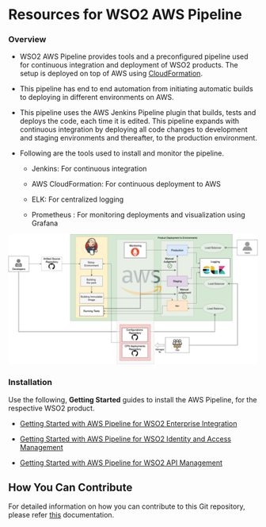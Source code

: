 # Resources for WSO2 AWS Pipeline

### Overview

* WSO2 AWS Pipeline provides tools and a preconfigured pipeline used for continuous integration and deployment of WSO2 products. The setup is deployed on top of AWS using [CloudFormation](https://aws.amazon.com/cloudformation/).

* This pipeline has end to end automation from initiating automatic builds to deploying in different environments on AWS.

* This pipeline uses the AWS Jenkins Pipeline plugin that builds, tests and deploys the code, each time it is edited.
This pipeline expands with continuous integration by deploying all code changes to development and staging environments and thereafter, to the production environment.

* Following are the tools used to install and monitor the pipeline.

  - Jenkins: For continuous integration

  - AWS CloudFormation: For continuous deployment to AWS

  - ELK: For centralized logging

  - Prometheus : For monitoring deployments and visualization using Grafana

![Architecture Diagram](pipeline_architecture_diagram.png)

### Installation

Use the following, **Getting Started** guides to install the AWS Pipeline, for the respective WSO2 product.

* [Getting Started with AWS Pipeline for WSO2 Enterprise Integration](docs/getting-started-ei.md)

* [Getting Started with AWS Pipeline for WSO2 Identity and Access Management](docs/getting-started-is.md)

* [Getting Started with AWS Pipeline for WSO2 API Management](docs/getting-started-apim.md)

## How You Can Contribute

For detailed information on how you can contribute to this Git repository, please refer [this](CONTRIBUTING.md) documentation.
